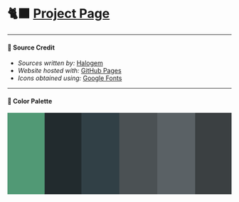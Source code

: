 # 🐈‍⬛ <a href="https://" target="_blank">Project Page</a>

<!--
#### 📝 Changelog
- N/A

#### 🪲 Issues
- N/A
-->

---
#### 👥 Source Credit
- *Sources written by:* <a href="http://www.github.com/teenyPaws">Halogem</a>
- *Website hosted with:* <a href="https://pages.github.com/">GitHub Pages</a>
- *Icons obtained using:* <a href="https://fonts.google.com/icons">Google Fonts</a>

---
#### 🎨 Color Palette
<a href="https://halogem.dev"><img src="resources/color-palette.png"></a>
<!--Neutral Color Palette-->

